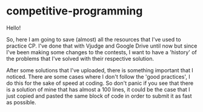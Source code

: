 # competitive-programming

Hello! 

So, here I am going to save (almost) all the resources that I've used to practice CP. I've done that with Vjudge and Google Drive until now but since I've been making some changes to the contests, I want to have a 'history' of the problems that I've solved with their respective solution.

After some solutions that I've uploaded, there is something important that I noticed. There are some cases where I don't follow the 'good practices', I do this for the sake of speed at coding. So don't panic if you see that there is a solution of mine that has almost a 100 lines, it could be the case that I just copied and pasted the same block of code in order to submit it as fast as possible.
